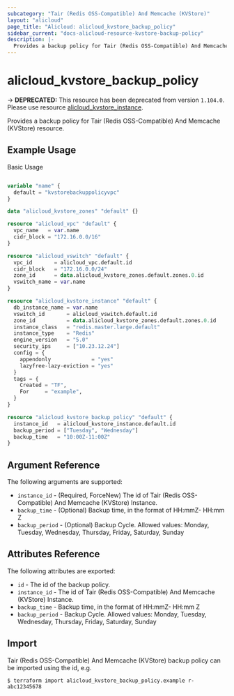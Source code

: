 ```yaml
---
subcategory: "Tair (Redis OSS-Compatible) And Memcache (KVStore)"
layout: "alicloud"
page_title: "Alicloud: alicloud_kvstore_backup_policy"
sidebar_current: "docs-alicloud-resource-kvstore-backup-policy"
description: |-
  Provides a backup policy for Tair (Redis OSS-Compatible) And Memcache (KVStore) resource.
---
```


# alicloud_kvstore_backup_policy

-> **DEPRECATED:**  This resource  has been deprecated from version `1.104.0`. Please use resource [alicloud_kvstore_instance](https://www.terraform.io/docs/providers/alicloud/r/kvstore_instance).

Provides a backup policy for Tair (Redis OSS-Compatible) And Memcache (KVStore) resource. 

## Example Usage

Basic Usage

```terraform

variable "name" {
  default = "kvstorebackuppolicyvpc"
}

data "alicloud_kvstore_zones" "default" {}

resource "alicloud_vpc" "default" {
  vpc_name   = var.name
  cidr_block = "172.16.0.0/16"
}

resource "alicloud_vswitch" "default" {
  vpc_id       = alicloud_vpc.default.id
  cidr_block   = "172.16.0.0/24"
  zone_id      = data.alicloud_kvstore_zones.default.zones.0.id
  vswitch_name = var.name
}

resource "alicloud_kvstore_instance" "default" {
  db_instance_name = var.name
  vswitch_id       = alicloud_vswitch.default.id
  zone_id          = data.alicloud_kvstore_zones.default.zones.0.id
  instance_class   = "redis.master.large.default"
  instance_type    = "Redis"
  engine_version   = "5.0"
  security_ips     = ["10.23.12.24"]
  config = {
    appendonly             = "yes"
    lazyfree-lazy-eviction = "yes"
  }
  tags = {
    Created = "TF",
    For     = "example",
  }
}

resource "alicloud_kvstore_backup_policy" "default" {
  instance_id   = alicloud_kvstore_instance.default.id
  backup_period = ["Tuesday", "Wednesday"]
  backup_time   = "10:00Z-11:00Z"
}
```

## Argument Reference

The following arguments are supported:

* `instance_id` - (Required, ForceNew) The id of Tair (Redis OSS-Compatible) And Memcache (KVStore) Instance.
* `backup_time` - (Optional) Backup time, in the format of HH:mmZ- HH:mm Z
* `backup_period` - (Optional) Backup Cycle. Allowed values: Monday, Tuesday, Wednesday, Thursday, Friday, Saturday, Sunday

## Attributes Reference

The following attributes are exported:

* `id` - The id of the backup policy.
* `instance_id` - The id of Tair (Redis OSS-Compatible) And Memcache (KVStore) Instance.
* `backup_time` - Backup time, in the format of HH:mmZ- HH:mm Z
* `backup_period` - Backup Cycle. Allowed values: Monday, Tuesday, Wednesday, Thursday, Friday, Saturday, Sunday

## Import

Tair (Redis OSS-Compatible) And Memcache (KVStore) backup policy can be imported using the id, e.g.

```shell
$ terraform import alicloud_kvstore_backup_policy.example r-abc12345678
```

